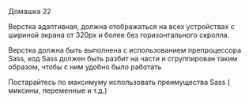 Домашка 22

Верстка адаптивная, должна отображаться на всех устройствах с шириной экрана от 320px и более без горизонтального скролла.

Верстка должна быть выполнена с использованием препроцессора Sass, код Sass должен быть разбит на части и сгруппирован таким образом, чтобы с ним удобно было работать

Постарайтесь по максимуму использовать преимущества Sass ( миксины, переменные и т.д.)